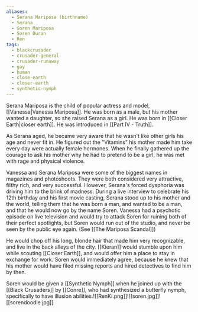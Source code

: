```yaml
---
aliases:
  - Serana Mariposa (birthname)
  - Serana
  - Soren Mariposa
  - Soren Duran
  - Ren
tags:
  - blackcrusader
  - crusader-general
  - crusader-runaway
  - gay
  - human
  - close-earth
  - closer-earth
  - synthetic-nymph
---
```

Serana Mariposa is the child of popular actress and model, [[Vanessa|Vanessa Mariposa]]. He was born as a male, but his mother wanted a daughter, so she raised Serana as a girl. He was born in [[Closer Earth|closer earth]]. He was introduced in [[Part IV - Truth]].

As Serana aged, he became very aware that he wasn't like other girls his age and never fit in. He figured out the "Vitamins" his mother made him take every day were actually female hormones. When he finally gathered up the courage to ask his mother why he had to pretend to be a girl, he was met with rage and physical violence.

Vanessa and Serana Mariposa were some of the biggest names in magazines and photoshoots. They were both considered very attractive, filthy rich, and very successful. However, Serana's forced dysphoria was driving him to the brink of madness. During a live interview to celebrate his 12th birthday and his first movie casting, Serana stood up to his mother and the world, telling them that he was born a man, and wanted to be a man, and that he would now go by the name Soren. Vanessa had a psychotic episode on live television and would try to attack Soren for ruining both of their perfect spotlights, but Soren would run out of the studio, and never be seen by the public eye again. (See [[The Mariposa Scandal]])

He would chop off his long, blonde hair that made him very recognizable, and live in the back alleys of the city. [[Kieran]] would stumble upon him while scouting [[Closer Earth]], and would offer him a place to stay in exchange for work. Soren would immediately agree, because he knew that his mother would have filed missing reports and hired detectives to find him by then.

Soren would be given a [[Synthetic Nymph]] when he joined up with the [[Black Crusaders]] by [[Conre]], who had synthesized a butterfly nymph, specifically to have illusion abilities.![[RenKi.png]]![[soren.jpg]]![[sorendoodle.jpg]]